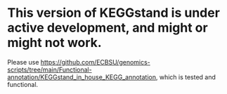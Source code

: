 # This version of KEGGstand is under active development, and might or might not work.

Please use https://github.com/ECBSU/genomics-scripts/tree/main/Functional-annotation/KEGGstand_in_house_KEGG_annotation, which is tested and functional. 
